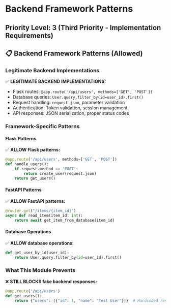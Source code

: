 # Backend Framework Patterns

## Priority Level: 3 (Third Priority - Implementation Requirements)

## 📋 Backend Framework Patterns (Allowed)

### Legitimate Backend Implementations
✅ **LEGITIMATE BACKEND IMPLEMENTATIONS:**
- Flask routes: `@app.route('/api/users', methods=['GET', 'POST'])`
- Database queries: `User.query.filter_by(id=user_id).first()`
- Request handling: `request.json`, parameter validation
- Authentication: Token validation, session management
- API responses: JSON serialization, proper status codes

### Framework-Specific Patterns

#### Flask Patterns
✅ **ALLOW Flask patterns:**
```python
@app.route('/api/users', methods=['GET', 'POST'])
def handle_users():
    if request.method == 'POST':
        return create_user(request.json)
    return get_users()
```

#### FastAPI Patterns
✅ **ALLOW FastAPI patterns:**
```python
@router.get("/items/{item_id}")
async def read_item(item_id: int):
    return await get_item_from_database(item_id)
```

#### Database Operations
✅ **ALLOW database operations:**
```python
def get_user_by_id(user_id):
    return User.query.filter_by(id=user_id).first()
```

### What This Module Prevents
❌ **STILL BLOCKS fake backend responses:**
```python
@app.route('/api/users')
def get_users():
    return {"users": [{"id": 1, "name": "Test User"}]}  # Hardcoded response
```